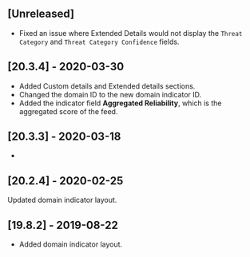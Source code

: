 ## [Unreleased]
- Fixed an issue where Extended Details would not display the `Threat Category` and `Threat Category Confidence` fields.


## [20.3.4] - 2020-03-30
- Added Custom details and Extended details sections.
- Changed the domain ID to the new domain indicator ID.
- Added the indicator field **Aggregated Reliability**, which is the aggregated score of the feed.

## [20.3.3] - 2020-03-18
-

## [20.2.4] - 2020-02-25
Updated domain indicator layout.

## [19.8.2] - 2019-08-22
- Added domain indicator layout.
